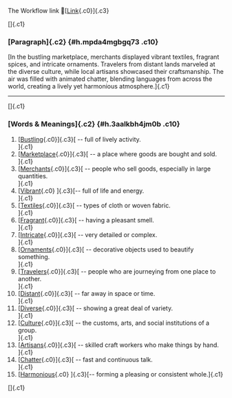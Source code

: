 The Workflow link
👏[[Link](https://www.google.com/url?q=http://www.google.com&sa=D&source=editors&ust=1757068937077259&usg=AOvVaw1G9tsv5yKH_Rll13V8p6Ge){.c0}]{.c3}

[]{.c1}

### [Paragraph]{.c2} {#h.mpda4mgbgq73 .c10}

[In the bustling marketplace, merchants displayed vibrant textiles,
fragrant spices, and intricate ornaments. Travelers from distant lands
marveled at the diverse culture, while local artisans showcased their
craftsmanship. The air was filled with animated chatter, blending
languages from across the world, creating a lively yet harmonious
atmosphere.]{.c1}

------------------------------------------------------------------------

[]{.c1}

### [Words & Meanings]{.c2} {#h.3aalkbh4jm0b .c10}

1.  [[Bustling](https://www.google.com/url?q=http://www.google.com&sa=D&source=editors&ust=1757068937078897&usg=AOvVaw0OwRPoxnrxv1POQmH-6_vd){.c0}]{.c3}[ --
    full of lively activity.\
    ]{.c1}
2.  [[Marketplace](https://www.google.com/url?q=http://www.google.com&sa=D&source=editors&ust=1757068937079329&usg=AOvVaw1vwBTDzn9XrM62yRcOULAd){.c0}]{.c3}[ --
    a place where goods are bought and sold.\
    ]{.c1}
3.  [[Merchants](https://www.google.com/url?q=http://www.google.com&sa=D&source=editors&ust=1757068937079766&usg=AOvVaw2_AswmRMfDowxU8GF6rFnx){.c0}]{.c3}[ --
    people who sell goods, especially in large quantities.\
    ]{.c1}
4.  [[Vibrant](https://www.google.com/url?q=http://www.google.com&sa=D&source=editors&ust=1757068937080225&usg=AOvVaw2Of6Beu87MiVs9TXDhuqrx){.c0}
    ]{.c3}[-- full of life and energy.\
    ]{.c1}
5.  [[Textiles](https://www.google.com/url?q=http://www.google.com&sa=D&source=editors&ust=1757068937080581&usg=AOvVaw2DwwWJhLzLWxHEP5tPn4Y7){.c0}]{.c3}[ --
    types of cloth or woven fabric.\
    ]{.c1}
6.  [[Fragrant](https://www.google.com/url?q=http://www.google.com&sa=D&source=editors&ust=1757068937080929&usg=AOvVaw2AnqlzqBD_T8ZzTGGneNQw){.c0}]{.c3}[ --
    having a pleasant smell.\
    ]{.c1}
7.  [[Intricate](https://www.google.com/url?q=http://www.google.com&sa=D&source=editors&ust=1757068937081260&usg=AOvVaw3m1YoiqWyfMpIcGfs99mm-){.c0}]{.c3}[ --
    very detailed or complex.\
    ]{.c1}
8.  [[Ornaments](https://www.google.com/url?q=http://www.google.com&sa=D&source=editors&ust=1757068937081639&usg=AOvVaw3cT58VU9EPDLC2L-KuU3J9){.c0}]{.c3}[ --
    decorative objects used to beautify something.\
    ]{.c1}
9.  [[Travelers](https://www.google.com/url?q=http://www.google.com&sa=D&source=editors&ust=1757068937082058&usg=AOvVaw0IdsvgeDWtn-XpFi6qzXQf){.c0}]{.c3}[ --
    people who are journeying from one place to another.\
    ]{.c1}
10. [[Distant](https://www.google.com/url?q=http://www.google.com&sa=D&source=editors&ust=1757068937082533&usg=AOvVaw2FEhDPAVvVjNqk6bJVPWTr){.c0}]{.c3}[ --
    far away in space or time.\
    ]{.c1}
11. [[Diverse](https://www.google.com/url?q=http://www.google.com&sa=D&source=editors&ust=1757068937082907&usg=AOvVaw2CrwabV0RPamJsKtm7HJzy){.c0}]{.c3}[ --
    showing a great deal of variety.\
    ]{.c1}
12. [[Culture](https://www.google.com/url?q=http://www.google.com&sa=D&source=editors&ust=1757068937083208&usg=AOvVaw0KZ2dQJhdDC_x9VQQkkTEo){.c0}]{.c3}[ --
    the customs, arts, and social institutions of a group.\
    ]{.c1}
13. [[Artisans](https://www.google.com/url?q=http://www.google.com&sa=D&source=editors&ust=1757068937083620&usg=AOvVaw0bV8mTbHuxtVy1s3hAoMIb){.c0}]{.c3}[ --
    skilled craft workers who make things by hand.\
    ]{.c1}
14. [[Chatter](https://www.google.com/url?q=http://www.google.com&sa=D&source=editors&ust=1757068937083897&usg=AOvVaw3KZOXJz4gGyk6cX9a_xzQG){.c0}]{.c3}[ --
    fast and continuous talk.\
    ]{.c1}
15. [[Harmonious](https://www.google.com/url?q=http://www.google.com&sa=D&source=editors&ust=1757068937084210&usg=AOvVaw2Y4nPhhYKIcwUeWkMZCyA2){.c0}
    ]{.c3}[-- forming a pleasing or consistent whole.]{.c1}

[]{.c1}
